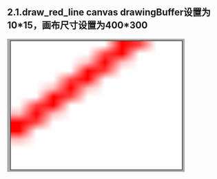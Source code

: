 ## 2.1.draw_red_line canvas drawingBuffer设置为10\*15，画布尺寸设置为400\*300

<img src="./img/draw_red_line.jpg" alt="draw_red_line"/>


